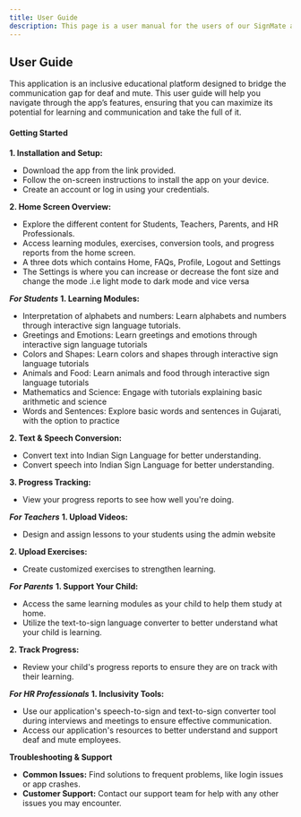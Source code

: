 ```yaml
---
title: User Guide
description: This page is a user manual for the users of our SignMate application
---
```

## User Guide

This application is an inclusive educational platform designed to bridge the communication gap for deaf and mute. This user guide will help you navigate through the app’s features, ensuring that you can maximize its potential for learning and communication and take the full of it.

#### Getting Started
**1. Installation and Setup:**

- Download the app from the link provided.
- Follow the on-screen instructions to install the app on your device.
- Create an account or log in using your credentials.
  
**2. Home Screen Overview:**

- Explore the different content for Students, Teachers, Parents, and HR Professionals.
- Access learning modules, exercises, conversion tools, and progress reports from the home screen.
- A three dots which contains Home, FAQs, Profile, Logout and Settings
- The Settings is where you can increase or decrease the font size and change the mode .i.e light mode to dark mode and vice versa

***For Students***
**1. Learning Modules:**
  - Interpretation of alphabets and numbers: Learn alphabets and numbers through interactive sign language tutorials.
  - Greetings and Emotions: Learn greetings and emotions through interactive sign language tutorials
  - Colors and Shapes: Learn colors and shapes through interactive sign language tutorials
  - Animals and Food: Learn animals and food through interactive sign language tutorials
  - Mathematics and Science: Engage with tutorials explaining basic arithmetic and science
  - Words and Sentences: Explore basic words and sentences in Gujarati, with the option to practice

**2. Text & Speech Conversion:**
- Convert text into Indian Sign Language for better understanding.
- Convert speech into Indian Sign Language for better understanding.

**3. Progress Tracking:**
- View your progress reports to see how well you're doing.


***For Teachers***
**1. Upload Videos:**

- Design and assign lessons to your students using the admin website
  
**2. Upload Exercises:**

- Create customized exercises to strengthen learning.
  
***For Parents***
**1. Support Your Child:**

- Access the same learning modules as your child to help them study at home.
- Utilize the text-to-sign language converter to better understand what your child is learning.
  
**2. Track Progress:**
- Review your child's progress reports to ensure they are on track with their learning.

***For HR Professionals***
**1. Inclusivity Tools:**
- Use our application's speech-to-sign and text-to-sign converter tool during interviews and meetings to ensure effective communication.
- Access our application's resources to better understand and support deaf and mute employees.
  
**Troubleshooting & Support**
- **Common Issues:** Find solutions to frequent problems, like login issues or app crashes.
- **Customer Support:** Contact our support team for help with any other issues you may encounter.